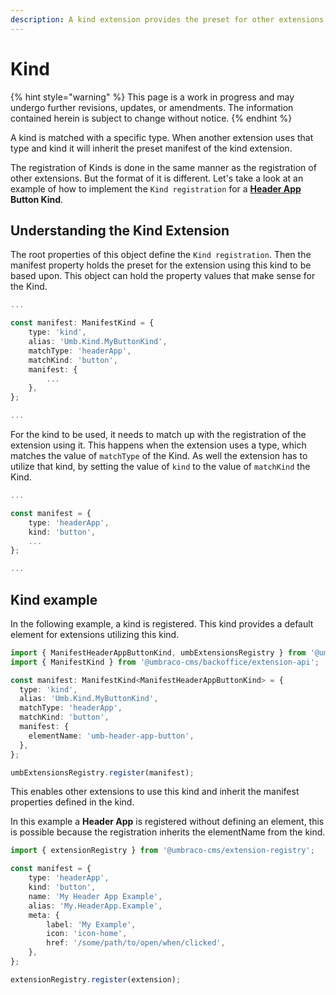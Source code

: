 ```yaml
---
description: A kind extension provides the preset for other extensions to use
---
```


# Kind

{% hint style="warning" %}
This page is a work in progress and may undergo further revisions, updates, or amendments. The information contained herein is subject to change without notice.
{% endhint %}

A kind is matched with a specific type. When another extension uses that type and kind it will inherit the preset manifest of the kind extension.

The registration of Kinds is done in the same manner as the registration of other extensions. But the format of it is different. Let's take a look at an example of how to implement the `Kind registration` for a [**Header App**](../extension-types/header-apps.md) **Button Kind**.

## Understanding the Kind Extension

The root properties of this object define the `Kind registration`. Then the manifest property holds the preset for the extension using this kind to be based upon. This object can hold the property values that make sense for the Kind.

```typescript
...

const manifest: ManifestKind = {
	type: 'kind',
	alias: 'Umb.Kind.MyButtonKind',
	matchType: 'headerApp',
	matchKind: 'button',
	manifest: {
		...
	},
};

...
```

For the kind to be used, it needs to match up with the registration of the extension using it. This happens when the extension uses a type, which matches the value of `matchType` of the Kind. As well the extension has to utilize that kind, by setting the value of `kind` to the value of `matchKind` the Kind.

```typescript
...

const manifest = {
	type: 'headerApp',
	kind: 'button',
	...
};

...
```

## Kind example

In the following example, a kind is registered. This kind provides a default element for extensions utilizing this kind.

```typescript
import { ManifestHeaderAppButtonKind, umbExtensionsRegistry } from '@umbraco-cms/backoffice/extension-registry';
import { ManifestKind } from '@umbraco-cms/backoffice/extension-api';

const manifest: ManifestKind<ManifestHeaderAppButtonKind> = {
  type: 'kind',
  alias: 'Umb.Kind.MyButtonKind',
  matchType: 'headerApp',
  matchKind: 'button',
  manifest: {
    elementName: 'umb-header-app-button',
  },
};

umbExtensionsRegistry.register(manifest);
```

This enables other extensions to use this kind and inherit the manifest properties defined in the kind.

In this example a **Header App** is registered without defining an element, this is possible because the registration inherits the elementName from the kind.

```typescript
import { extensionRegistry } from '@umbraco-cms/extension-registry';

const manifest = {
	type: 'headerApp',
	kind: 'button',
	name: 'My Header App Example',
	alias: 'My.HeaderApp.Example',
	meta: {
		label: 'My Example',
		icon: 'icon-home',
		href: '/some/path/to/open/when/clicked',
	},
};

extensionRegistry.register(extension);
```
